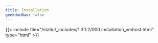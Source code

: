 ```yaml
---
title: Installation
geekdocNav: false
---
```

{{< include file="/static/_includes/1.3.1.2/000.installation_vmhost.html" type="html" >}}